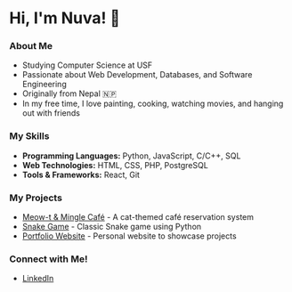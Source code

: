 # Hi, I'm Nuva! 👋

### About Me
- Studying Computer Science at USF
- Passionate about Web Development, Databases, and Software Engineering
- Originally from Nepal 🇳🇵
- In my free time, I love painting, cooking, watching movies, and hanging out with friends

### My Skills
- **Programming Languages:** Python, JavaScript, C/C++, SQL
- **Web Technologies:** HTML, CSS, PHP, PostgreSQL
- **Tools & Frameworks:** React, Git

### My Projects
- [Meow-t & Mingle Café](https://github.com/nuvashrestha/CatCafe) - A cat-themed café reservation system
- [Snake Game](https://github.com/nuvashrestha/snake-game) - Classic Snake game using Python
- [Portfolio Website](https://github.com/nuvashrestha/portfolio) - Personal website to showcase projects
### Connect with Me!
- [LinkedIn](https://linkedin.com/in/nuva)
